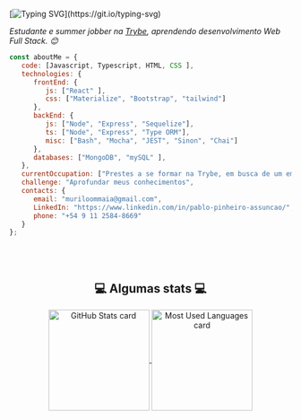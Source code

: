 [![Typing SVG](https://readme-typing-svg.herokuapp.com?color=%2336BCF7&size=30&center=true&vCenter=true&width=1000&lines=Bem+vindo+ao+meu+Perfil!)](https://git.io/typing-svg)


<p><em>Estudante e summer jobber na <a href="https://betrybe.com">Trybe</a>, aprendendo desenvolvimento Web Full Stack. 😊 </br>
</em></p>


```javascript
const aboutMe = {
   code: [Javascript, Typescript, HTML, CSS ],
   technologies: {
      frontEnd: {
         js: ["React" ],
         css: ["Materialize", "Bootstrap", "tailwind"]
      },
      backEnd: {
         js: ["Node", "Express", "Sequelize"],
         ts: ["Node", "Express", "Type ORM"],
         misc: ["Bash", "Mocha", "JEST", "Sinon", "Chai"]
      },
      databases: ["MongoDB", "mySQL" ],
   },
   currentOccupation: ["Prestes a se formar na Trybe, em busca de um emprego"],
   challenge: "Aprofundar meus conhecimentos",
   contacts: {
      email: "muriloommaia@gmail.com",
      LinkedIn: "https://www.linkedin.com/in/pablo-pinheiro-assuncao/",
      phone: "+54 9 11 2584-8669"
   }
};
```

</br></br>

<div align="center">
   <h2>💻 Algumas stats 💻 </h2>
   
  <a href="https://github.com/muriloommaia">
    <img
      alt="GitHub Stats card"
      align="center"
      height="180em"
      src="https://github-readme-stats.vercel.app/api?username=muriloommaia&count_private=true&custom_title=GitHub Stats&hide=issues&hide_rank=true&include_all_commits=true&show_icons=true&theme=react"
    />
  </a>
  <a href="https://github.com/muriloommaia">
    <img
      alt="Most Used Languages card"
      align="center"
      height="180em"
      src="https://github-readme-stats.vercel.app/api/top-langs/?username=muriloommaia&layout=compact&theme=react"
    />
  </a>
</div>

<br />